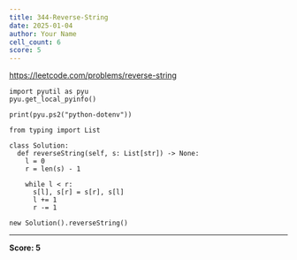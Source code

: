 ```yaml
---
title: 344-Reverse-String
date: 2025-01-04
author: Your Name
cell_count: 6
score: 5
---
```


https://leetcode.com/problems/reverse-string


```
import pyutil as pyu
pyu.get_local_pyinfo()
```


```
print(pyu.ps2("python-dotenv"))
```


```
from typing import List
```


```
class Solution:
  def reverseString(self, s: List[str]) -> None:
    l = 0
    r = len(s) - 1

    while l < r:
      s[l], s[r] = s[r], s[l]
      l += 1
      r -= 1
```


```
new Solution().reverseString()
```


---
**Score: 5**